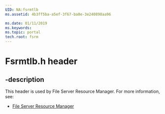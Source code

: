 ```yaml
---
UID: NA:fsrmtlb
ms.assetid: 4b3ff5ba-a5ef-3f67-ba0e-3e240898aa96

ms.date: 01/11/2019
ms.keywords: 
ms.topic: portal
tech.root: fsrm
---
```


# Fsrmtlb.h header


## -description


This header is used by File Server Resource Manager. For more information, see:

- [File Server Resource Manager](../_fsrm/index.md)

